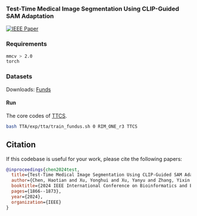 ### Test-Time Medical Image Segmentation Using CLIP-Guided SAM Adaptation


[![IEEE Paper](https://img.shields.io/badge/-IEEE%20Paper-0072C6?logo=ieee&logoColor=white)](https://ieeexplore.ieee.org/document/10822570)


### Requirements

  ```bash
  mmcv > 2.0
  torch
  ```

### Datasets
Downloads: [Funds](https://github.com/Chen-Ziyang/VPTTA?tab=readme-ov-file)


#### Run
The core codes of [TTCS](./mmseg/baselines/clip_tta.py#L249-L253).
  ```bash
  bash TTA/exp/tta/train_fundus.sh 0 RIM_ONE_r3 TTCS
  ```



## Citation

If this codebase is useful for your work, please cite the following papers:

```BibTeX
@inproceedings{chen2024test,
  title={Test-Time Medical Image Segmentation Using CLIP-Guided SAM Adaptation},
  author={Chen, Haotian and Xu, Yonghui and Xu, Yanyu and Zhang, Yixin and Cui, Lizhen},
  booktitle={2024 IEEE International Conference on Bioinformatics and Biomedicine (BIBM)},
  pages={1866--1873},
  year={2024},
  organization={IEEE}
}
```
